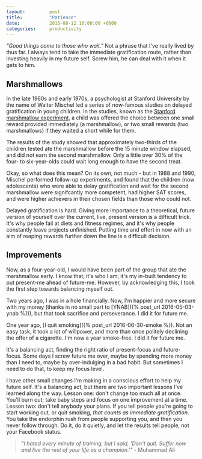 ```yaml
---
layout:         post
title:          "Patience"
date:           2016-08-12 10:00:00 +0000
categories:     productivity
---
```


*"Good things come to those who wait."* Not a phrase that I've really lived by thus far. I always tend to take the immediate gratification route, rather than investing heavily in my future self. Screw him, he can deal with it when it gets to him.

<!-- Read More -->

## Marshmallows

In the late 1960s and early 1970s, a psychologist at Stanford University by the name of Walter Mischel led a series of now-famous studies on delayed gratification in young children. In the studies, known as the [Stanford marshmallow experiment][stanford-marshmallow-experiment-wikipedia], a child was offered the choice between one small reward provided immediately (a marshmallow), or two small rewards (two marshmallows) if they waited a short while for them.

The results of the study showed that approximately two-thirds of the children tested ate the marshmallow before the 15 minute window elapsed, and did not earn the second marshmallow. Only a little over 30% of the four- to six-year-olds could wait long enough to have the second treat.

Okay, so what does this mean? On its own, not much - but in 1988 and 1990, Mischel performed follow-up experiments, and found that the children (now adolescents) who were able to delay gratification and wait for the second marshmallow were signifcantly more competent, had higher SAT scores, and were higher achievers in their chosen fields than those who could not.

Delayed gratification is hard. Giving more importance to a theoretical, future version of yourself over the current, live, present version is a difficult trick. It's why people fail at diets and fitness regimes, and it's why people constantly leave projects unfinished. Putting time and effort in now with an aim of reaping rewards further down the line is a difficult decision.

## Improvements

Now, as a four-year-old, I would have been part of the group that ate the marshmallow early. I know that, it's who I am; it's my in-built tendency to put present-me ahead of future-me. However, by acknowledging this, I took the first step towards balancing myself out. 

Two years ago, I was in a hole financially. Now, I'm happier and more secure with my money (thanks in no small part to [YNAB]({% post_url 2016-05-03-ynab %})), but that took sacrifice and perseverance. I did it for future me. 

One year ago, [I quit smoking]({% post_url 2016-06-30-smoke %}). Not an easy task, it took a lot of willpower, and more than once politely declining the offer of a cigarette. I'm now a year smoke-free. I did it for future me.

It's a balancing act, finding the right ratio of present-focus and future-focus. Some days I screw future me over, maybe by spending more money than I need to, maybe by over-indulging in a bad habit. But sometimes I need to do that, to keep my focus level.

I have other small changes I'm making in a conscious effort to help my future self. It's a balancing act, but there are two important lessons I've learned along the way. Lesson one: don't change too much all at once. You'll burn out; take baby steps and focus on one improvement at a time. Lesson two: don't tell anybody your plans. If you tell people you're going to start working out, or quit smoking, *that counts as immediate gratification*. You take the endorphin rush from people supporting you, and then you never follow through. Do it, do it quietly, and let the results tell people, not your Facebook status.

> *"I hated every minute of training, but I said, 'Don't quit. Suffer now and live the rest of your life as a champion.'"* - Muhammad Ali

[stanford-marshmallow-experiment-wikipedia]: https://en.wikipedia.org/wiki/Stanford_marshmallow_experiment